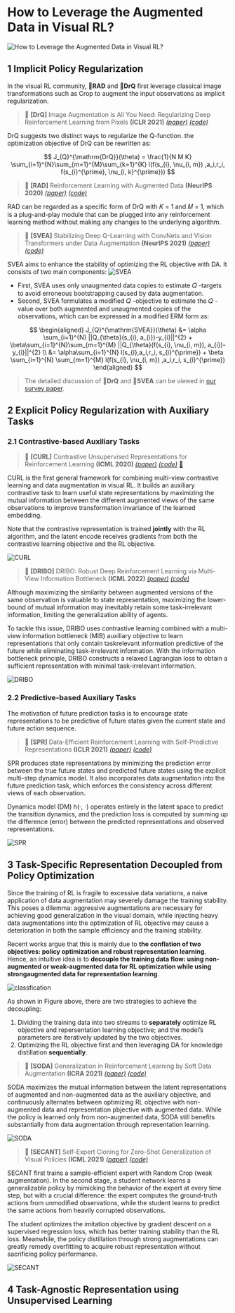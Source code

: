 # How to Leverage the Augmented Data in Visual RL?

![How to Leverage the Augmented Data in Visual RL?](https://github.com/Guozheng-Ma/DA-in-visualRL/blob/278bec04acfb6a7bc1b98e07cb34baae7c9de950/Image/Form%20and%20Structure.png)

## 1 Implicit Policy Regularization

In the visual RL community, :bookmark:**RAD** and :bookmark:**DrQ** first leverage classical image transformations such as Crop to augment the input observations as implicit regularization.

> :bookmark: **[DrQ]** Image Augmentation is All You Need: Regularizing Deep Reinforcement Learning from Pixels **(ICLR 2021)** [*(paper)*](https://openreview.net/forum?id=GY6-6sTvGaf) [*(code)*](https://github.com/denisyarats/drq)

DrQ suggests two distinct ways to regularize the Q-function.
the optimization objective of DrQ can be rewritten as:

$$
J_{Q}^{\mathrm{DrQ}}(\theta) = \frac{1}{N M K} \sum_{i=1}^{N}\sum_{m=1}^{M}\sum_{k=1}^{K} l(f(s_{i}, \nu_{i, m}) ,a_i,r_i, f(s_{i}^{\prime}, \nu_{i, k}^{\prime}))
$$

> :bookmark: **[RAD]** Reinforcement Learning with Augmented Data **(NeurIPS 2020)** [*(paper)*](https://proceedings.neurips.cc/paper/2020/hash/e615c82aba461681ade82da2da38004a-Abstract.html) [*(code)*](https://github.com/MishaLaskin/rad) 

RAD can be regarded as a specific form of DrQ with 𝐾 = 1 and 𝑀 = 1, which is a plug-and-play module that can be plugged into any reinforcement learning method without making any changes to the underlying algorithm.

> :bookmark: **[SVEA]** Stabilizing Deep Q-Learning with ConvNets and Vision Transformers under Data Augmentation **(NeurIPS 2021)** [*(paper)*](https://proceedings.neurips.cc/paper/2021/hash/1e0f65eb20acbfb27ee05ddc000b50ec-Abstract.html) [*(code)*](https://github.com/nicklashansen/dmcontrol-generalization-benchmark)

SVEA aims to enhance the stability of optimizing the RL objective with DA. It consists of two main components:
![SVEA](https://github.com/Guozheng-Ma/DA-in-visualRL/blob/8e5f915c20c1a7f20bb2b1b9fe4c77094b303601/Image/SVEA.png)
- First, SVEA uses only unaugmented data copies to estimate 𝑄 -targets to avoid erroneous bootstrapping caused by data augmentation.
- Second, SVEA formulates a modified 𝑄 -objective to estimate the 𝑄 -value over both augmented and unaugmented copies of the observations, which can be expressed in a modified ERM form as:

$$
\begin{aligned}
J_{Q}^{\mathrm{SVEA}}(\theta) &= \alpha \sum_{i=1}^{N} ||Q_{\theta}(s_{i}, a_{i})-y_{i}||^{2} + \beta\sum_{i=1}^{N}\sum_{m=1}^{M}  ||Q_{\theta}(f(s_{i}, \nu_{i, m}), a_{i})-y_{i}||^{2} \\
&= \alpha\sum_{i=1}^{N} l(s_{i},a_i,r_i, s_{i}^{\prime}) + \beta \sum_{i=1}^{N} \sum_{m=1}^{M} l(f(s_{i}, \nu_{i, m}) ,a_i,r_i, s_{i}^{\prime})
\end{aligned}
$$

> The detailed discussion of :bookmark:**DrQ** and :bookmark:**SVEA** can be viewed in [our survey paper]().

## 2 Explicit Policy Regularization with Auxiliary Tasks



### 2.1 Contrastive-based Auxiliary Tasks

> :bookmark: **[CURL]** Contrastive Unsupervised Representations for Reinforcement Learning **(ICML 2020)** [*(paper)*](http://proceedings.mlr.press/v119/laskin20a.html) [*(code)*](https://github.com/MishaLaskin/curl) [:bookmark:](https://github.com/Guozheng-Ma/DA-in-visualRL/blob/main/How%20to%20Leverage.md)

CURL is the first general framework for combining multi-view contrastive learning and data augmentation in visual RL.
It builds an auxiliary contrastive task to learn useful state representations by maximizing the mutual information between the different augmented views of the same observations to improve transformation invariance of the learned embedding. 

Note that the contrastive representation is trained **jointly** with the RL algorithm, and the latent encode receives gradients from both the contrastive learning objective and the RL objective.

![CURL](https://github.com/Guozheng-Ma/DA-in-visualRL/blob/main/Image/CURL.png)

> :bookmark: **[DRIBO]** DRIBO: Robust Deep Reinforcement Learning via Multi-View Information Bottleneck **(ICML 2022)** [*(paper)*](https://proceedings.mlr.press/v162/fan22b.html) [*(code)*](https://github.com/BU-DEPEND-Lab/DRIBO)

Although maximizing the similarity between augmented versions of the same observation is valuable to state representation, maximizing the lower-bound of mutual information may inevitably retain some task-irrelevant information, limiting the generalization ability of agents. 

To tackle this issue, DRIBO uses contrastive learning combined with a multi-view information bottleneck (MIB) auxiliary objective to learn representations that only contain taskrelevant information predictive of the future while eliminating task-irrelevant information.
With the information bottleneck principle, DRIBO constructs a relaxed Lagrangian loss to obtain a sufficient representation with minimal task-irrelevant information.

![DRIBO](https://github.com/Guozheng-Ma/DA-in-visualRL/blob/main/Image/DRIBO.png)


### 2.2 Predictive-based Auxiliary Tasks

The motivation of future prediction tasks is to encourage state representations to be predictive of future states given the current state and future action sequence.

> :bookmark: **[SPR]** Data-Efficient Reinforcement Learning with Self-Predictive Representations **(ICLR 2021)** [*(paper)*](https://openreview.net/forum?id=uCQfPZwRaUu&fbclid=IwAR3FMvlynXXYEMJaJzPki1x1wC9jjA3aBDC_moWxrI91hLaDvtk7nnnIXT8) [*(code)*](https://github.com/mila-iqia/spr)

SPR produces state representations by minimizing the prediction error between the true future states and predicted future states using the explicit multi-step dynamics model.
It also incorporates data augmentation into the future prediction task, which enforces the consistency across different views of each observation.

Dynamics model (DM) h(·, ·) operates entirely in the latent space to predict the transition dynamics, and the prediction loss is computed by summing up the difference (error) between the predicted representations and observed representations.

![SPR](https://github.com/Guozheng-Ma/DA-in-visualRL/blob/main/Image/SPR.png)

## 3 Task-Specific Representation Decoupled from Policy Optimization

Since the training of RL is fragile to excessive data variations, a naive application of data augmentation may severely damage the training stability.
This poses a dilemma: aggressive augmentations are necessary for achieving good generalization in the visual domain, while injecting heavy data augmentations into the optimization of RL objective may cause a deterioration in both the sample efficiency and the training stability.

Recent works argue that this is mainly due to **the conflation of two objectives: policy optimization and robust representation learning**.
Hence, an intuitive idea is to **decouple the training data flow: using non-augmented or weak-augmented data for RL optimization while using strongaugmented data for representation learning**.

![classfication](https://github.com/Guozheng-Ma/DA-in-visualRL/blob/main/Image/classfication.png)

As shown in Figure above, there are two strategies to achieve the decoupling:
1. Dividing the training data into two streams to **separately** optimize RL objective and repersentation learning objective; and the model’s parameters are iteratively updated by the two objectives.
2. Optimizing the RL objective first and then leveraging DA for knowledge distillation **sequentially**.

> :bookmark: **[SODA]** Generalization in Reinforcement Learning by Soft Data Augmentation **(ICRA 2021)** [*(paper)*](https://ieeexplore.ieee.org/abstract/document/9561103) [*(code)*](https://github.com/nicklashansen/dmcontrol-generalization-benchmark)

SODA maximizes the mutual information between the latent representations of augmented and non-augmented data as the auxiliary objective, and continuously alternates between optimizing RL objective with non-augmented data and representation pbjective with augmented data.
While the policy is learned only from non-augmented data, SODA still benefits substantially from data augmentation through representation learning.

![SODA](https://github.com/Guozheng-Ma/DA-in-visualRL/blob/main/Image/SODA.png)

> :bookmark: **[SECANT]** Self-Expert Cloning for Zero-Shot Generalization of Visual Policies **(ICML 2021)** [*(paper)*](https://proceedings.mlr.press/v139/fan21c.html) [*(code)*](https://github.com/LinxiFan/SECANT)

SECANT first trains a sample-efficient expert with Random Crop (weak augmentation).
In the second stage, a student network learns a generalizable policy by mimicking the behavior of the expert at every time step, but with a crucial difference: the expert computes the ground-truth actions from unmodified observations, while the student learns to predict the same actions from heavily corrupted observations.

The student optimizes the imitation objective by gradient descent on a supervised regression loss, which has better training stability than the RL loss. Meanwhile, the policy distillation through strong augmentations can greatly remedy overfitting to acquire robust representation without sacrificing policy performance.

![SECANT](https://github.com/Guozheng-Ma/DA-in-visualRL/blob/main/Image/SECANT.png)

## 4 Task-Agnostic Representation using Unsupervised Learning
